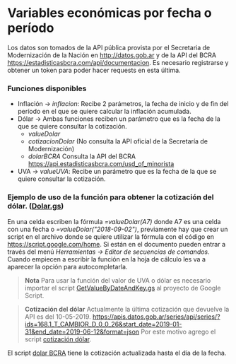 # Variables económicas por fecha o período

Los datos son tomados de la API pública provista por el Secretaria de Modernización de la Nación en http://datos.gob.ar y de la API del BCRA https://estadisticasbcra.com/api/documentacion. Es necesario registrarse y obtener un token para poder hacer requests en esta última.

### Funciones disponibles

* Inflación -> *inflacion*: Recibe 2 parámetros, la fecha de inicio y de fin del período en el que se quiere calcular la inflación acumulada.
* Dólar -> Ambas funciones reciben un parámetro que es la fecha de la que se quiere consultar la cotización.
  * *valueDolar*
  * *cotizacionDolar* (No consulta la API oficial de la Secretaría de Modernización)
  * *dolarBCRA* Consulta la API del BCRA https://api.estadisticasbcra.com/usd_of_minorista
* UVA -> *valueUVA*: Recibe un parámetro que es la fecha de la que se quiere consultar la cotización.

### Ejemplo de uso de la función para obtener la cotización del dólar. ([Dolar.gs](../master/Dolar.gs))
En una celda escriben la fórmula *=valueDolar(A7)* donde A7 es una celda con una fecha o *=valueDolar("2018-09-02")*, previamente hay que crear un script en el archivo donde se quiere utilizar la fórmula con el código en https://script.google.com/home. Si están en el documento pueden entrar a través del menú *Herramientas -> Editor de secuencias de comandos*. Cuando empiecen a escribir la función en la hoja de cálculo les va a aparecer la opción para autocompletarla.

> **Nota**
Para usar la función del valor de UVA o dólar es necesario importar el script [GetValueByDateAndKey.gs](../master/GetValueByDateAndKey.gs) al proyecto de Google Script.

> **Cotización del dólar**
Actualmente la última cotización que devuelve la API es del 10-05-2019. https://apis.datos.gob.ar/series/api/series/?ids=168.1_T_CAMBIOR_D_0_0_26&start_date=2019-01-31&end_date=2019-06-12&format=json
Por este motivo agrego el script [cotización dólar](../master/CotizacionDolar.gs).

El script [dolar BCRA](../master/DolarApiBCRA.gs) tiene la cotización actualizada hasta el día de la fecha.

